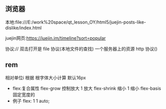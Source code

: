## 浏览器
本地:file:///E:/work%20space/qt_lesson_OY/html5/juejin-posts-like-dislike/index.html

juejin网页:https://juejin.im/timeline?sort=popular

协议://
双击打开是 file 协议(本地文件的查找)
一个服务器上的资源 http 协议()

## rem
相对单位i
根据 根字体大小计算
默认16px

- flex:复合属性
    flex-grow  控制放大 1 放大
    flex-shrink 缩小 1 缩小
    flex-basis 固定宽度的 
- 例子
    flex: 1 1 auto;